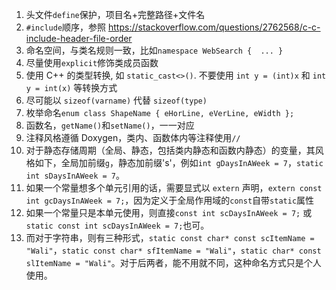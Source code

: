 1. 头文件`define`保护，项目名+完整路径+文件名
2. `#include`顺序，参照 https://stackoverflow.com/questions/2762568/c-c-include-header-file-order
3. 命名空间，与类名规则一致，比如`namespace WebSearch {  ... }`
4. 尽量使用`explicit`修饰类成员函数
5. 使用 C++ 的类型转换, 如 `static_cast<>()`. 不要使用 `int y = (int)x` 和 `int y = int(x)` 等转换方式
6. 尽可能以 `sizeof(varname)` 代替 `sizeof(type)`
7. 枚举命名`enum class ShapeName { eHorLine, eVerLine, eWidth };`
8. 函数名，`getName()`和`setName()`，一一对应
9. 注释风格遵循 Doxygen，类内、函数体内等注释使用`//`
10. 对于静态存储周期（全局、静态，包括类内静态和函数内静态）的变量，其风格如下，全局加前缀`g`，静态加前缀's'，例如`int gDaysInAWeek = 7`，`static int sDaysInAWeek = 7`。
11. 如果一个常量想多个单元引用的话，需要显式以 `extern` 声明，`extern const int gcDaysInAWeek = 7;`，因为定义于全局作用域的`const`自带`static`属性
12. 如果一个常量只是本单元使用，则直接`const int scDaysInAWeek = 7;` 或 `static const int scDaysInAWeek = 7;`也可。
13. 而对于字符串，则有三种形式，`static const char* const scItemName = "Wali"`，`static const char* sfItemName = "Wali"`，`static char* const slItemName = "Wali"`。对于后两者，能不用就不同，这种命名方式只是个人使用。